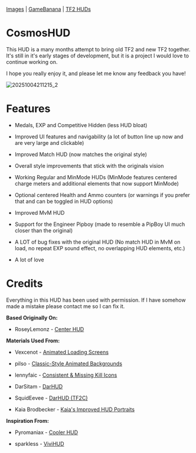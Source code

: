 <a href="https://imgur.com/a/2cMoeVG">Images</a> | <a href="https://gamebanana.com/mods/623517">GameBanana</a> | <a href="https://tf2huds.dev/hud/CosmosHUD">TF2 HUDs</a>

# CosmosHUD

This HUD is a many months attempt to bring old TF2 and new TF2 together. It's still in it's early stages of development, but it is a project I would love to continue working on.

I hope you really enjoy it, and please let me know any feedback you have!

![20251004211215_2](https://github.com/user-attachments/assets/f9e0f86d-8cc6-46d3-a048-a909a26b16a4)

# Features

- Medals, EXP and Competitive Hidden (less HUD bloat)

- Improved UI features and navigability (a lot of button line up now and are very large and clickable)

- Improved Match HUD (now matches the original style)

- Overall style improvements that stick with the originals vision

- Working Regular and MinMode HUDs (MinMode features centered charge meters and additional elements that now support MinMode)

- Optional centered Health and Ammo counters (or warnings if you prefer that and can be toggled in HUD options)

- Improved MvM HUD

- Support for the Engineer Pipboy (made to resemble a PipBoy UI much closer than the original)

- A LOT of bug fixes with the original HUD (No match HUD in MvM on load, no repeat EXP sound effect, no overlapping HUD elements, etc.)

- A lot of love

# Credits 

Everything in this HUD has been used with permission. If I have somehow made a mistake please contact me so I can fix it.


**Based Originally On:**

- RoseyLemonz - <a href="https://gamebanana.com/mods/485626">Center HUD</a>

**Materials Used From:**

- Vexcenot - <a href="https://gamebanana.com/mods/462858">Animated Loading Screens</a>

- pilso - <a href="https://gamebanana.com/wips/86687">Classic-Style Animated Backgrounds</a>

- lennyfaic - <a href="https://gamebanana.com/mods/591386">Consistent & Missing Kill Icons</a>

- DarSitam - <a href="https://gamebanana.com/mods/463048">DarHUD</a>

- SquidEevee - <a href="https://gamebanana.com/mods/470542">DarHUD (TF2C)</a>

- Kaia Brodbecker - <a href="https://gamebanana.com/mods/440617">Kaia's Improved HUD Portraits</a>


**Inspiration From:**

- Pyromaniax - <a href="https://gamebanana.com/mods/609267">Cooler HUD</a>

- sparkless - <a href="https://gamebanana.com/mods/596766">ViviHUD</a>
